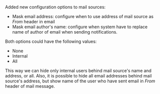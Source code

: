 Added new configuration options to mail sources:
- Mask email address: configure when to use address of mail source as *From* header in email
- Mask email author's name: configure when system have to replace name of author of email when sending notifications.

Both options could have the following values:
- None
- Internal
- All

This way we can hide only internal users behind mail source's name and address,
or all.
Also, it is possible to hide all email addresses behind mail source's address,
but show name of the user who have sent email in *From* header of mail message.
